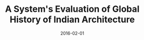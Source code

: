 ---
layout: post
group: thoughts
showcase: true
marker: book
title:  "A System's Evaluation of Global History of Indian Architecture"
authors: Sen, Joy, Mohanty, A (2016)
summary: The book explores the System’s approach (SA) i.e the approach streamlining how small parts or things or events influence one another within a sequence of events, which constitutes of to-and-fro causal relationships. The network of such relationships represents a whole, where more than the co-existence of parts, the pattern of relationship gains a higher significance. 
date:   2016-02-01
projecturl: https://www.amazon.com/Systems-Evaluation-Global-History-Architecture/dp/8192473325
---